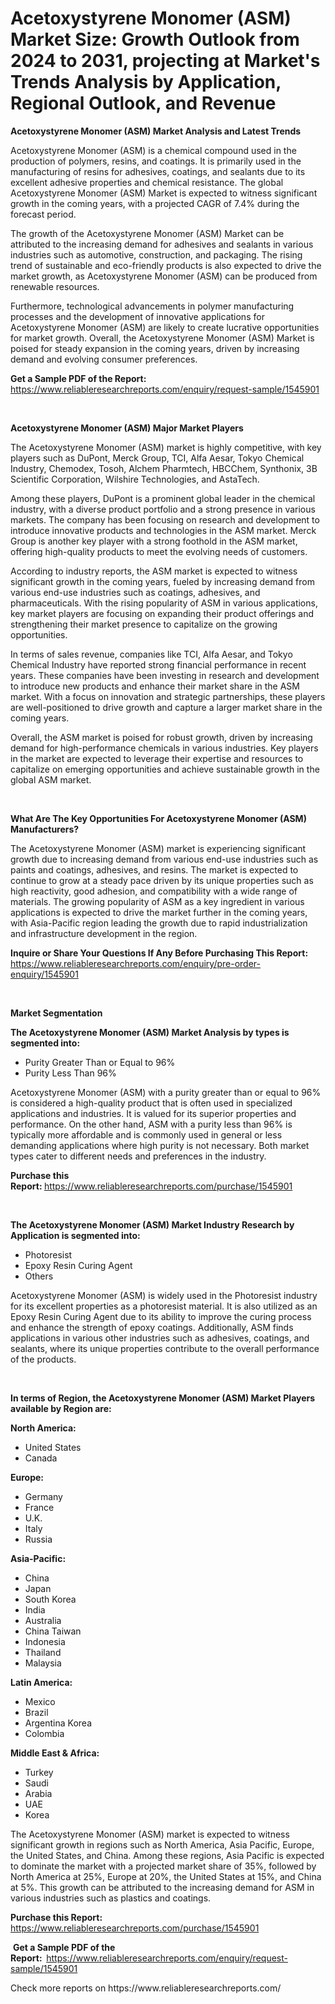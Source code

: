 <p><h1>Acetoxystyrene Monomer (ASM) Market Size: Growth Outlook from 2024 to 2031, projecting at Market's Trends Analysis by Application, Regional Outlook, and Revenue</h1></p><p><strong>Acetoxystyrene Monomer (ASM) Market Analysis and Latest Trends</strong></p>
<p><p>Acetoxystyrene Monomer (ASM) is a chemical compound used in the production of polymers, resins, and coatings. It is primarily used in the manufacturing of resins for adhesives, coatings, and sealants due to its excellent adhesive properties and chemical resistance. The global Acetoxystyrene Monomer (ASM) Market is expected to witness significant growth in the coming years, with a projected CAGR of 7.4% during the forecast period.</p><p>The growth of the Acetoxystyrene Monomer (ASM) Market can be attributed to the increasing demand for adhesives and sealants in various industries such as automotive, construction, and packaging. The rising trend of sustainable and eco-friendly products is also expected to drive the market growth, as Acetoxystyrene Monomer (ASM) can be produced from renewable resources.</p><p>Furthermore, technological advancements in polymer manufacturing processes and the development of innovative applications for Acetoxystyrene Monomer (ASM) are likely to create lucrative opportunities for market growth. Overall, the Acetoxystyrene Monomer (ASM) Market is poised for steady expansion in the coming years, driven by increasing demand and evolving consumer preferences.</p></p>
<p><strong>Get a Sample PDF of the Report:&nbsp;</strong> <a href="https://www.reliableresearchreports.com/enquiry/request-sample/1545901">https://www.reliableresearchreports.com/enquiry/request-sample/1545901</a></p>
<p>&nbsp;</p>
<p><strong>Acetoxystyrene Monomer (ASM) Major Market Players</strong></p>
<p><p>The Acetoxystyrene Monomer (ASM) market is highly competitive, with key players such as DuPont, Merck Group, TCI, Alfa Aesar, Tokyo Chemical Industry, Chemodex, Tosoh, Alchem Pharmtech, HBCChem, Synthonix, 3B Scientific Corporation, Wilshire Technologies, and AstaTech. </p><p>Among these players, DuPont is a prominent global leader in the chemical industry, with a diverse product portfolio and a strong presence in various markets. The company has been focusing on research and development to introduce innovative products and technologies in the ASM market. Merck Group is another key player with a strong foothold in the ASM market, offering high-quality products to meet the evolving needs of customers.</p><p>According to industry reports, the ASM market is expected to witness significant growth in the coming years, fueled by increasing demand from various end-use industries such as coatings, adhesives, and pharmaceuticals. With the rising popularity of ASM in various applications, key market players are focusing on expanding their product offerings and strengthening their market presence to capitalize on the growing opportunities.</p><p>In terms of sales revenue, companies like TCI, Alfa Aesar, and Tokyo Chemical Industry have reported strong financial performance in recent years. These companies have been investing in research and development to introduce new products and enhance their market share in the ASM market. With a focus on innovation and strategic partnerships, these players are well-positioned to drive growth and capture a larger market share in the coming years.</p><p>Overall, the ASM market is poised for robust growth, driven by increasing demand for high-performance chemicals in various industries. Key players in the market are expected to leverage their expertise and resources to capitalize on emerging opportunities and achieve sustainable growth in the global ASM market.</p></p>
<p>&nbsp;</p>
<p><strong>What Are The Key Opportunities For Acetoxystyrene Monomer (ASM) Manufacturers?</strong></p>
<p><p>The Acetoxystyrene Monomer (ASM) market is experiencing significant growth due to increasing demand from various end-use industries such as paints and coatings, adhesives, and resins. The market is expected to continue to grow at a steady pace driven by its unique properties such as high reactivity, good adhesion, and compatibility with a wide range of materials. The growing popularity of ASM as a key ingredient in various applications is expected to drive the market further in the coming years, with Asia-Pacific region leading the growth due to rapid industrialization and infrastructure development in the region.</p></p>
<p><strong>Inquire or Share Your Questions If Any Before Purchasing This Report:</strong> <a href="https://www.reliableresearchreports.com/enquiry/pre-order-enquiry/1545901">https://www.reliableresearchreports.com/enquiry/pre-order-enquiry/1545901</a></p>
<p>&nbsp;</p>
<p><strong>Market Segmentation</strong></p>
<p><strong>The Acetoxystyrene Monomer (ASM) Market Analysis by types is segmented into:</strong></p>
<p><ul><li>Purity Greater Than or Equal to 96%</li><li>Purity Less Than 96%</li></ul></p>
<p><p>Acetoxystyrene Monomer (ASM) with a purity greater than or equal to 96% is considered a high-quality product that is often used in specialized applications and industries. It is valued for its superior properties and performance. On the other hand, ASM with a purity less than 96% is typically more affordable and is commonly used in general or less demanding applications where high purity is not necessary. Both market types cater to different needs and preferences in the industry.</p></p>
<p><strong>Purchase this Report:&nbsp;</strong><a href="https://www.reliableresearchreports.com/purchase/1545901">https://www.reliableresearchreports.com/purchase/1545901</a></p>
<p>&nbsp;</p>
<p><strong>The Acetoxystyrene Monomer (ASM) Market Industry Research by Application is segmented into:</strong></p>
<p><ul><li>Photoresist</li><li>Epoxy Resin Curing Agent</li><li>Others</li></ul></p>
<p><p>Acetoxystyrene Monomer (ASM) is widely used in the Photoresist industry for its excellent properties as a photoresist material. It is also utilized as an Epoxy Resin Curing Agent due to its ability to improve the curing process and enhance the strength of epoxy coatings. Additionally, ASM finds applications in various other industries such as adhesives, coatings, and sealants, where its unique properties contribute to the overall performance of the products.</p></p>
<p>&nbsp;</p>
<p><strong>In terms of Region, the Acetoxystyrene Monomer (ASM) Market Players available by Region are:</strong></p>
<p>
    <p> <strong> North America: </strong>
        <ul>
            <li>United States</li>
            <li>Canada</li>
        </ul>
        </p> 
    <p> <strong> Europe: </strong>
        <ul>
            <li>Germany</li>
            <li>France</li>
            <li>U.K.</li>
            <li>Italy</li>
            <li>Russia</li>
        </ul>
        </p> 
    <p> <strong> Asia-Pacific: </strong>
        <ul>
            <li>China</li>
            <li>Japan</li>
            <li>South Korea</li>
            <li>India</li>
            <li>Australia</li>
            <li>China Taiwan</li>
            <li>Indonesia</li>
            <li>Thailand</li>
            <li>Malaysia</li>
        </ul>
        </p> 
    <p> <strong> Latin America: </strong>
        <ul>
            <li>Mexico</li>
            <li>Brazil</li>
            <li>Argentina Korea</li>
            <li>Colombia</li>
        </ul>
        </p> 
    <p> <strong> Middle East & Africa: </strong>
        <ul>
            <li>Turkey</li>
            <li>Saudi</li>
            <li>Arabia</li>
            <li>UAE</li>
            <li>Korea</li>
        </ul>
    </p>
    </p>
<p><p>The Acetoxystyrene Monomer (ASM) market is expected to witness significant growth in regions such as North America, Asia Pacific, Europe, the United States, and China. Among these regions, Asia Pacific is expected to dominate the market with a projected market share of 35%, followed by North America at 25%, Europe at 20%, the United States at 15%, and China at 5%. This growth can be attributed to the increasing demand for ASM in various industries such as plastics and coatings.</p></p>
<p><strong>Purchase this Report: </strong><a href="https://www.reliableresearchreports.com/purchase/1545901">https://www.reliableresearchreports.com/purchase/1545901</a></p>
<p>&nbsp;<strong>Get a Sample PDF of the Report:&nbsp;&nbsp;</strong><a href="https://www.reliableresearchreports.com/enquiry/request-sample/1545901">https://www.reliableresearchreports.com/enquiry/request-sample/1545901</a></p>
<p><strong></strong></p>
<p>Check more reports on https://www.reliableresearchreports.com/</p>